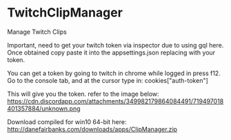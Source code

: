 # TwitchClipManager
Manage Twitch Clips


Important, need to get your twitch token via inspector due to using gql here.
Once obtained copy paste it into the appsettings.json replacing <twitch token here> with your token.
  
You can get a token by going to twitch in chrome while logged in press f12.  Go to the console tab, and at the cursor type in:
cookies["auth-token"]

This will give you the token. refer to the image below:
https://cdn.discordapp.com/attachments/349982179864084491/719497018401357884/unknown.png


Download compiled for win10 64-bit here: http://danefairbanks.com/downloads/apps/ClipManager.zip
